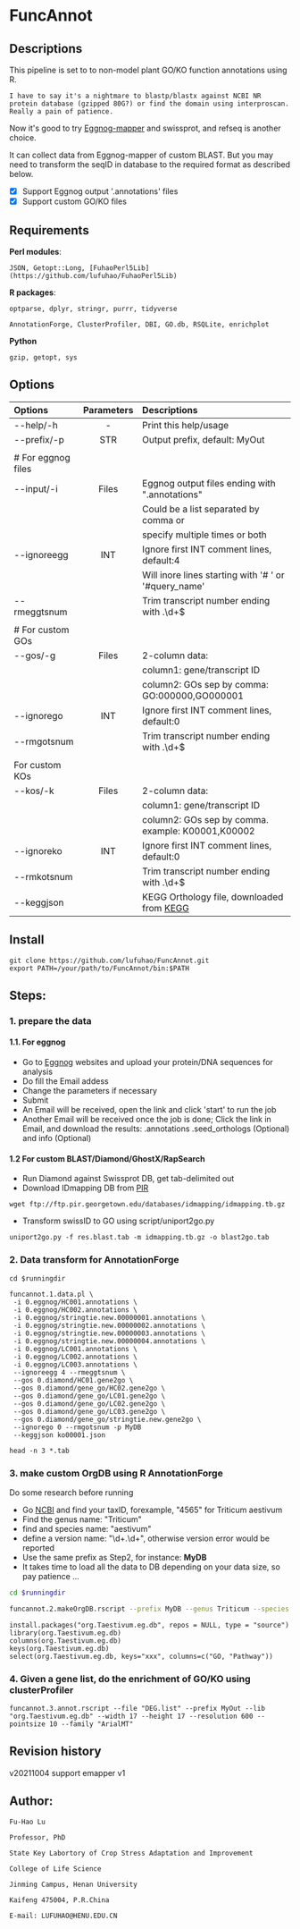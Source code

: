 # FuncAnnot

## Descriptions

This pipeline is set to to non-model plant GO/KO function annotations using R. 

    I have to say it's a nightmare to blastp/blastx against NCBI NR protein database (gzipped 80G?) or find the domain using interproscan. Really a pain of patience.

Now it's good to try [Eggnog-mapper](http://eggnog-mapper.embl.de/) and swissprot, and refseq is another choice.

It can collect data from Eggnog-mapper of custom BLAST. But you may need to transform the seqID in database to the required format as described below.

- [x] Support Eggnog output '.annotations' files
- [x] Support custom GO/KO files

## Requirements

  **Perl modules**:

    JSON, Getopt::Long, [FuhaoPerl5Lib](https://github.com/lufuhao/FuhaoPerl5Lib)

  **R packages**: 

    optparse, dplyr, stringr, purrr, tidyverse

    AnnotationForge, ClusterProfiler, DBI, GO.db, RSQLite, enrichplot

  **Python**

    gzip, getopt, sys



## Options

|  Options     |  Parameters | Descriptions                                         |
| :--------    | :--------:  | :--------                                            |
| --help/-h    | -           | Print this help/usage                                |
| --prefix/-p  | STR         | Output prefix, default: MyOut                        |
|              |             |                                                      |
| #  For eggnog files                                                               |
| --input/-i   | Files       | Eggnog output files ending with ".annotations"       |
|              |             | Could be a list separated by comma or                |
|              |             | specify multiple times or both                       |
| --ignoreegg  | INT         | Ignore first INT comment lines, default:4            |
|              |             | Will inore lines starting with '# ' or '#query_name' |
| --rmeggtsnum |             | Trim transcript number ending with .\\d+$            |
|              |             |                                                      |
|#  For custom GOs                                                                  |
| --gos/-g     | Files       | 2-column data:                                       |
|              |             | column1: gene/transcript ID                          |
|              |             | column2: GOs sep by comma: GO:000000,GO000001        |
| --ignorego   | INT         | Ignore first INT comment lines, default:0            |
| --rmgotsnum  |             | Trim transcript number ending with .\\d+$            |
|              |             |                                                      |
| For custom KOs                                                                    |
| --kos/-k     | Files       | 2-column data:                                       |
|              |             |    column1: gene/transcript ID                       |
|              |             |    column2: GOs sep by comma. example: K00001,K00002 |
| --ignoreko   | INT         | Ignore first INT comment lines, default:0            |
| --rmkotsnum  |             | Trim transcript number ending with .\\d+$            |
| --keggjson   |             | KEGG Orthology file, downloaded from [KEGG](https://www.genome.jp/kegg-bin/show_brite?ko00001.keg) |


## Install

```
git clone https://github.com/lufuhao/FuncAnnot.git
export PATH=/your/path/to/FuncAnnot/bin:$PATH
```

## Steps:

### 1. prepare the data

#### 1.1. For eggnog

* Go to [Eggnog](http://eggnog-mapper.embl.de/) websites and upload your protein/DNA sequences for analysis
* Do fill the Email addess
* Change the parameters if necessary
* Submit
* An Email will be received, open the link and click 'start' to run the job
* Another Email will be received once the job is done; Click the link in Email, and download the results: .annotations .seed_orthologs (Optional) and info (Optional)

#### 1.2 For custom BLAST/Diamond/GhostX/RapSearch

* Run Diamond against Swissprot DB, get tab-delimited out
* Download IDmapping DB from [PIR](ftp://ftp.pir.georgetown.edu/databases/idmapping/idmapping.tb.gz)
```
wget ftp://ftp.pir.georgetown.edu/databases/idmapping/idmapping.tb.gz
```
* Transform swissID to GO using script/uniport2go.py
```
uniport2go.py -f res.blast.tab -m idmapping.tb.gz -o blast2go.tab
```

### 2. Data transform for AnnotationForge

```
cd $runningdir

funcannot.1.data.pl \
 -i 0.eggnog/HC001.annotations \
 -i 0.eggnog/HC002.annotations \
 -i 0.eggnog/stringtie.new.00000001.annotations \
 -i 0.eggnog/stringtie.new.00000002.annotations \
 -i 0.eggnog/stringtie.new.00000003.annotations \
 -i 0.eggnog/stringtie.new.00000004.annotations \
 -i 0.eggnog/LC001.annotations \
 -i 0.eggnog/LC002.annotations \
 -i 0.eggnog/LC003.annotations \
 --ignoreegg 4 --rmeggtsnum \
 --gos 0.diamond/HC01.gene2go \
 --gos 0.diamond/gene_go/HC02.gene2go \
 --gos 0.diamond/gene_go/LC01.gene2go \
 --gos 0.diamond/gene_go/LC02.gene2go \
 --gos 0.diamond/gene_go/LC03.gene2go \
 --gos 0.diamond/gene_go/stringtie.new.gene2go \
 --ignorego 0 --rmgotsnum -p MyDB
 --keggjson ko00001.json

head -n 3 *.tab
```


### 3. make custom OrgDB using R AnnotationForge

Do some research before running
* Go [NCBI](https://www.ncbi.nlm.nih.gov/taxonomy) and find your taxID, forexample, "4565" for Triticum aestivum
* Find the genus name: "Triticum"
* find and species name: "aestivum"
* define a version name: "\d+.\d+", otherwise version error would be reported
* Use the same prefix as Step2, for instance: **MyDB**
* It takes time to load all the data to DB depending on your data size, so pay patience ...

```bash
cd $runningdir

funcannot.2.makeOrgDB.rscript --prefix MyDB --genus Triticum --species aestivum --taxid 4565 --vers 2021.0128
```

```Rscript
install.packages("org.Taestivum.eg.db", repos = NULL, type = "source")
library(org.Taestivum.eg.db)
columns(org.Taestivum.eg.db)
keys(org.Taestivum.eg.db)
select(org.Taestivum.eg.db, keys="xxx", columns=c("GO, "Pathway"))
```

### 4. Given a gene list, do the enrichment of GO/KO using clusterProfiler


```
funcannot.3.annot.rscript --file "DEG.list" --prefix MyOut --lib "org.Taestivum.eg.db" --width 17 --height 17 --resolution 600 --pointsize 10 --family "ArialMT" 
```


## Revision history

v20211004 support emapper v1



## Author:

    Fu-Hao Lu

    Professor, PhD

    State Key Labortory of Crop Stress Adaptation and Improvement

    College of Life Science

    Jinming Campus, Henan University

    Kaifeng 475004, P.R.China

    E-mail: LUFUHAO@HENU.EDU.CN
